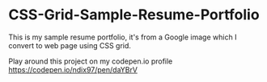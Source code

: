 # CSS-Grid-Sample-Resume-Portfolio
This is my sample resume portfolio, it's from a Google image which I convert to web page using CSS grid.

Play around this project on my codepen.io profile https://codepen.io/ndix97/pen/daYBrV
